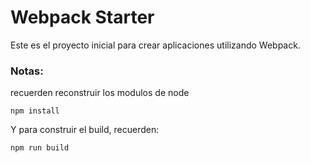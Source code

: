 # Webpack Starter

Este es el proyecto inicial para crear aplicaciones utilizando Webpack.

### Notas:
recuerden reconstruir los modulos de node
```
npm install
```

Y para construir el build, recuerden:
```
npm run build
```